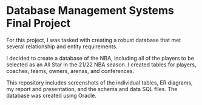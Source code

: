 # Database Management Systems Final Project
For this project, I was tasked with creating a robust database that met several relationship and entity requirements.

I decided to create a database of the NBA, including all of the players to be selected as an All Star in the 21/22 NBA season. I created tables for players, coaches, teams, owners, arenas, and conferences.

This repository includes screenshots of the individual tables, ER diagrams, my report and presentation, and the schema and data SQL files. The database was created using Oracle.
